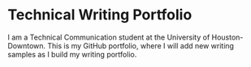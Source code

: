 # Technical Writing Portfolio
I am a Technical Communication student at the University of Houston-Downtown. This is my GitHub portfolio, where I will add new writing samples as I build my writing portfolio.
